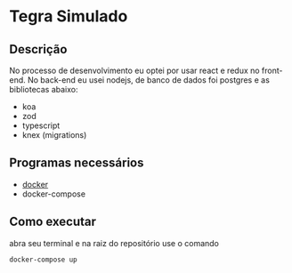# Tegra Simulado

## Descrição

No processo de desenvolvimento eu optei por usar react e redux no front-end.
No back-end eu usei nodejs, de banco de dados foi postgres e as bibliotecas abaixo:

- koa
- zod
- typescript
- knex (migrations)

## Programas necessários

- [docker](https://www.docker.com/)
- docker-compose

## Como executar

abra seu terminal e na raiz do repositório use o comando

```bash
docker-compose up
```
